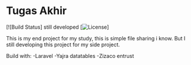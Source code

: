 # Tugas Akhir

[![Build Status] still developed
[![License](https://poser.pugx.org/laravel/framework/license.svg)]

This is my end project for my study, this is simple file sharing i know. But I still developing this project for my side project.

Build with:
-Laravel
-Yajra datatables
-Zizaco entrust